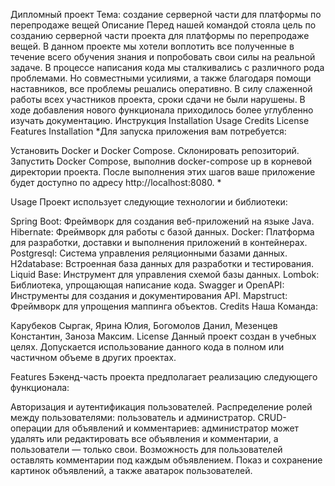 Дипломный проект
Тема: создание серверной части для платформы по перепродаже вещей
Описание
Перед нашей командой стояла цель по созданию серверной части проекта для платформы по перепродаже вещей.
В данном проекте мы хотели воплотить все полученные в течение всего обучения знания и попробовать свои силы на реальной задаче.
В процессе написания кода мы сталкивались с различного рода проблемами. Но совместными усилиями, а также благодаря помощи наставников, все проблемы решались оперативно. В силу слаженной работы всех участников проекта, сроки сдачи не были нарушены.
В ходе добавления нового функционала приходилось более углубленно изучать документацию.
Инструкция
Installation
Usage
Credits
License
Features
Installation
*Для запуска приложения вам потребуется:

Установить Docker и Docker Compose.
Склонировать репозиторий.
Запустить Docker Compose, выполнив docker-compose up в корневой директории проекта.
После выполнения этих шагов ваше приложение будет доступно по адресу http://localhost:8080. *

Usage
Проект использует следующие технологии и библиотеки:

Spring Boot: Фреймворк для создания веб-приложений на языке Java.
Hibernate: Фреймворк для работы с базой данных.
Docker: Платформа для разработки, доставки и выполнения приложений в контейнерах.
Postgresql: Система управления реляционными базами данных.
H2database: Встроенная база данных для разработки и тестирования.
Liquid Base: Инструмент для управления схемой базы данных.
Lombok: Библиотека, упрощающая написание кода.
Swagger и OpenAPI: Инструменты для создания и документирования API.
Mapstruct: Фреймворк для упрощения маппинга объектов.
Credits
Наша Команда:

Карубеков Сыргак,
Ярина Юлия,
Богомолов Данил,
Мезенцев Константин,
Заноза Максим.
License
Данный проект создан в учебных целях. Допускается использование данного кода в полном или частичном объеме в других проектах.

Features
Бэкенд-часть проекта предполагает реализацию следующего функционала:

Авторизация и аутентификация пользователей.
Распределение ролей между пользователями: пользователь и администратор.
CRUD-операции для объявлений и комментариев: администратор может удалять или редактировать все объявления и комментарии, а пользователи — только свои.
Возможность для пользователей оставлять комментарии под каждым объявлением. Показ и сохранение картинок объявлений, а также аватарок пользователей.
